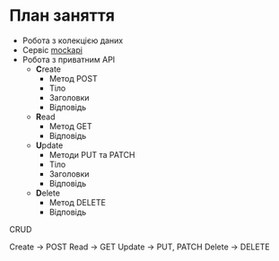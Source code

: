 # План заняття

- Робота з колекцією даних
- Сервіс [mockapi](https://mockapi.io/)
- Робота з приватним API
  - **C**reate
    - Метод POST
    - Тіло
    - Заголовки
    - Відповідь
  - **R**ead
    - Метод GET
    - Відповідь
  - **U**pdate
    - Методи PUT та PATCH
    - Тіло
    - Заголовки
    - Відповідь
  - **D**elete
    - Метод DELETE
    - Відповідь

CRUD

Create -> POST
Read -> GET
Update -> PUT, PATCH
Delete -> DELETE
